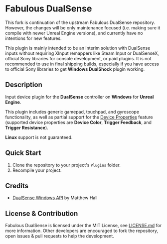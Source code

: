 # Fabulous DualSense

This fork is continuation of the upstream Fabulous DualSense repository. However, the changes will be only maintenance focused (i.e. making sure it compile with newer Unreal Engine versions), and currently have no intentions for new features.

This plugin is mainly intended to be an interim solution with DualSense inputs without requiring XInput remappers like Steam Input or DualSenseX, official Sony libraries for console development, or paid plugins. It is not recommended to use in final shipping builds, especially if you have access to official Sony libraries to get **Windows DualShock** plugin working.

## Description

Input device plugin for the **DualSense** controller on **Windows** for **Unreal Engine**.

This plugin includes generic gamepad, touchpad, and gyroscope functionality, as well as partial support for the [Device Properties](https://dev.epicgames.com/documentation/en-us/unreal-engine/device-properties-in-unreal-engine) feature (supported device properties are **Device Color**, **Trigger Feedback**, and **Trigger Resistance**).

**Linux** support is not guaranteed.

## Quick Start

1. Clone the repository to your project's `Plugins` folder.
2. Recompile your project.

## Credits

- [DualSense Windows API](https://github.com/mattdevv/DualSense-Windows) by Matthew Hall

## License & Contribution

Fabulous DualSense is licensed under the MIT License, see [LICENSE.md](LICENSE.md) for more information. Other developers are encouraged to fork the repository, open issues & pull requests to help the development.
